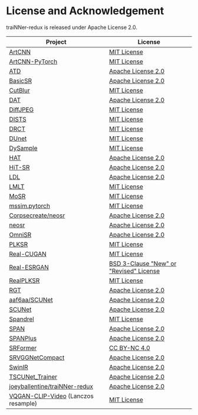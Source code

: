 # License and Acknowledgement

traiNNer-redux is released under Apache License 2.0.

|Project|License|
|-|-|
|[ArtCNN](https://github.com/Artoriuz/ArtCNN) | [MIT License](https://github.com/Artoriuz/ArtCNN/blob/main/LICENSE)|
|[ArtCNN-PyTorch](https://github.com/umzi2/ArtCNN-PyTorch) | [MIT License](https://github.com/umzi2/ArtCNN-PyTorch/blob/master/LICENSE)|
|[ATD](https://github.com/LabShuHangGU/Adaptive-Token-Dictionary) | [Apache License 2.0](https://github.com/LabShuHangGU/Adaptive-Token-Dictionary/blob/main/LICENSE.txt)|
|[BasicSR](https://github.com/XPixelGroup/BasicSR) | [Apache License 2.0](https://github.com/XPixelGroup/BasicSR/blob/master/LICENSE.txt)|
|[CutBlur](https://github.com/clovaai/cutblur/) | [MIT License](https://github.com/clovaai/cutblur/blob/master/LICENSE)|
|[DAT](https://github.com/zhengchen1999/dat) | [Apache License 2.0](https://github.com/zhengchen1999/DAT/blob/main/LICENSE)|
|[DiffJPEG](https://github.com/mlomnitz/DiffJPEG) | [MIT License](https://github.com/mlomnitz/DiffJPEG/blob/master/LICENSE) |
|[DISTS](https://github.com/dingkeyan93/DISTS) | [MIT License](https://github.com/dingkeyan93/DISTS/blob/master/LICENSE)|
|[DRCT](https://github.com/ming053l/DRCT) | [MIT License](https://github.com/ming053l/DRCT/blob/main/LICENSE)|
|[DUnet](https://github.com/umzi2/DUnet)| [MIT License](https://github.com/umzi2/DUnet/blob/master/LICENSE)|
|[DySample](https://github.com/tiny-smart/dysample)| [MIT License](https://github.com/tiny-smart/dysample/blob/main/LICENSE)|
|[HAT](https://github.com/XPixelGroup/HAT) | [Apache License 2.0](https://github.com/XPixelGroup/HAT/blob/main/LICENSE)|
|[HiT-SR](https://github.com/XiangZ-0/HiT-SR) | [Apache License 2.0](https://github.com/XiangZ-0/HiT-SR/blob/main/LICENSE)|
|[LDL](https://github.com/csjliang/LDL) | [Apache License 2.0](https://github.com/csjliang/LDL/blob/master/LICENSE)|
|[LMLT](https://github.com/jwgdmkj/LMLT) | [MIT License](https://github.com/jwgdmkj/LMLT/blob/main/LICENSE)|
|[MoSR](https://github.com/umzi2/MoSR) | [MIT License](https://github.com/umzi2/MoSR/blob/master/LICENSE)|
|[mssim.pytorch](https://github.com/lartpang/mssim.pytorch) | [MIT License](https://github.com/lartpang/mssim.pytorch/blob/main/LICENSE)|
|[Corpsecreate/neosr](https://github.com/Corpsecreate/neosr) | [Apache License 2.0](https://github.com/Corpsecreate/neosr/blob/master/license.txt)|
|[neosr](https://github.com/muslll/neosr) | [Apache License 2.0](https://github.com/muslll/neosr/blob/master/license.txt)|
|[OmniSR](https://github.com/Francis0625/Omni-SR) | [Apache License 2.0](https://github.com/Francis0625/Omni-SR#license)|
|[PLKSR](https://github.com/dslisleedh/PLKSR) | [MIT License](https://github.com/dslisleedh/PLKSR/blob/main/LICENSE)|
|[Real-CUGAN](https://github.com/bilibili/ailab) | [MIT License](https://github.com/bilibili/ailab/blob/main/Real-CUGAN/LICENSE)|
|[Real-ESRGAN](https://github.com/xinntao/Real-ESRGAN) | [BSD 3-Clause "New" or "Revised" License](https://github.com/xinntao/Real-ESRGAN/blob/master/LICENSE)|
|[RealPLKSR](https://github.com/muslll/neosr/blob/master/neosr/archs/realplksr_arch.py) | [MIT License](https://github.com/dslisleedh/PLKSR/blob/main/LICENSE)|
|[RGT](https://github.com/zhengchen1999/RGT) | [Apache License 2.0](https://github.com/zhengchen1999/RGT/blob/main/LICENSE)|
|[aaf6aa/SCUNet](https://github.com/aaf6aa/SCUNet) | [Apache License 2.0](https://github.com/aaf6aa/SCUNet/blob/main/LICENSE)|
|[SCUNet](https://github.com/cszn/SCUNet) | [Apache License 2.0](https://github.com/cszn/SCUNet/blob/main/LICENSE)|
|[Spandrel](https://github.com/chaiNNer-org/spandrel) | [MIT License](https://github.com/chaiNNer-org/spandrel/blob/main/LICENSE)
|[SPAN](https://github.com/hongyuanyu/SPAN) | [Apache License 2.0](https://github.com/hongyuanyu/SPAN/blob/main/LICENSE.txt)|
|[SPANPlus](https://github.com/umzi2/SPANPlus) | [Apache License 2.0](https://github.com/umzi2/SPANPlus/blob/master/license.txt)|
|[SRFormer](https://github.com/HVision-NKU/SRFormer) | [CC BY-NC 4.0](https://github.com/HVision-NKU/SRFormer/blob/main/LICENSE.txt)|
|[SRVGGNetCompact](https://github.com/XPixelGroup/BasicSR/blob/master/basicsr/archs/srvgg_arch.py) | [Apache License 2.0](https://github.com/XPixelGroup/BasicSR/blob/master/LICENSE.txt)|
|[SwinIR](https://github.com/JingyunLiang/SwinIR) | [Apache License 2.0](https://github.com/JingyunLiang/SwinIR/blob/main/LICENSE)|
|[TSCUNet_Trainer](https://github.com/Demetter/TSCUNet_Trainer) | [Apache License 2.0](https://github.com/Demetter/TSCUNet_Trainer/blob/main/LICENSE)|
|[joeyballentine/traiNNer-redux](https://github.com/joeyballentine/traiNNer-redux) | [Apache License 2.0](https://github.com/joeyballentine/traiNNer-redux/blob/master/LICENSE.txt)|
|[VQGAN-CLIP-Video](https://github.com/robobeebop/VQGAN-CLIP-Video) (Lanczos resample) | [MIT License](https://github.com/robobeebop/VQGAN-CLIP-Video/blob/main/LICENSE)|

